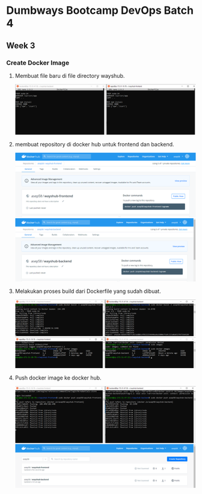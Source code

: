 # Dumbways Bootcamp DevOps Batch 4
## Week 3
### Create Docker Image

1. Membuat file baru di file directory wayshub.
    
    ![1](https://github.com/asepboy/bootcamp-dumbways/blob/main/week%203/Create%20Docker%20Image/img/1.PNG)

2. membuat repository di docker hub untuk frontend dan backend.
    
    ![2](https://github.com/asepboy/bootcamp-dumbways/blob/main/week%203/Create%20Docker%20Image/img/2.PNG)
    ![3](https://github.com/asepboy/bootcamp-dumbways/blob/main/week%203/Create%20Docker%20Image/img/3.PNG)

3. Melakukan proses build dari Dockerfile yang sudah dibuat.
    
    ![4](https://github.com/asepboy/bootcamp-dumbways/blob/main/week%203/Create%20Docker%20Image/img/4.PNG)
    ![5](https://github.com/asepboy/bootcamp-dumbways/blob/main/week%203/Create%20Docker%20Image/img/5.PNG)
    
4. Push docker image ke docker hub.
    
    ![6](https://github.com/asepboy/bootcamp-dumbways/blob/main/week%203/Create%20Docker%20Image/img/6.PNG)
    ![7](https://github.com/asepboy/bootcamp-dumbways/blob/main/week%203/Create%20Docker%20Image/img/7.PNG)

